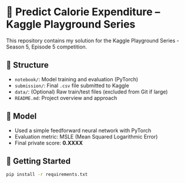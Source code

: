 # 🥗 Predict Calorie Expenditure – Kaggle Playground Series

This repository contains my solution for the Kaggle Playground Series - Season 5, Episode 5 competition.

## 📂 Structure
- `notebook/`: Model training and evaluation (PyTorch)
- `submission/`: Final `.csv` file submitted to Kaggle
- `data/`: (Optional) Raw train/test files (excluded from Git if large)
- `README.md`: Project overview and approach

## 🧠 Model
- Used a simple feedforward neural network with PyTorch
- Evaluation metric: MSLE (Mean Squared Logarithmic Error)
- Final private score: **0.XXXX**

## 🚀 Getting Started

```bash
pip install -r requirements.txt